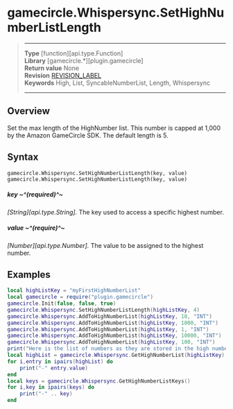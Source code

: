 # gamecircle.Whispersync.SetHighNumberListLength

> --------------------- ------------------------------------------------------------------------------------------
> __Type__              [function][api.type.Function]  
> __Library__           [gamecircle.*][plugin.gamecircle]  
> __Return value__      None  
> __Revision__          [REVISION_LABEL](REVISION_URL)  
> __Keywords__          High, List, SyncableNumberList, Length, Whispersync  
> --------------------- ------------------------------------------------------------------------------------------


## Overview
Set the max length of the HighNumber list. This number is capped at 1,000 by the Amazon GameCircle SDK. The default length is 5.


## Syntax
	gamecircle.Whispersync.SetHighNumberListLength(key, value)
	gamecircle.Whispersync.SetHighNumberListLength(key, value)
	
##### key ~^(required)^~
_[String][api.type.String]._ The key used to access a specific highest number.

##### value ~^(require)^~
_[Number][api.type.Number]._ The value to be assigned to the highest number.


## Examples

``````lua  
local highListKey = "myFirstHighNumberList" 
local gamecircle = require("plugin.gamecircle")  
gamecircle.Init(false, false, true)  
gamecircle.Whispersync.SetHighNumberListLength(highListKey, 4)  
gamecircle.Whispersync.AddToHighNumberList(highListKey, 10, "INT")  
gamecircle.Whispersync.AddToHighNumberList(highListKey, 1000, "INT")  
gamecircle.Whispersync.AddToHighNumberList(highListKey, 1, "INT")  
gamecircle.Whispersync.AddToHighNumberList(highListKey, 10000, "INT")   
gamecircle.Whispersync.AddToHighNumberList(highListKey, 100, "INT")  
print("Here is the list of numbers as they are stored in the high number list. They should be in the order from highest to lowest.")  
local highList = gamecircle.Whispersync.GetHighNumberList(highListKey)  
for i,entry in ipairs(highList) do  
	print("-" entry.value)  
end  
local keys = gamecircle.Whispersync.GetHighNumberListKeys()  
for i,key in ipairs(keys) do  
	print("-" .. key)  
end  
``````
